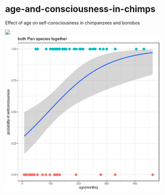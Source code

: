 # age-and-consciousness-in-chimps
Effect of age on self-consciousness in chimpanzees and bonobos

<body>
      <img src="https://external-content.duckduckgo.com/iu/?u=https%3A%2F%2Fmedia.rbl.ms%2Fimage%3Fu%3D%252FKje5r5.gif%26ho%3Dhttp%253A%252F%252Fshare.gifyoutube.com%26s%3D543%26h%3D6183a8e16558451a01c917a0ca05ac89892af2c7d230ca7119004b59d8697308%26size%3D980x%26c%3D2332392787&f=1&nofb=1">
   </body>

<body>
      <img src="plot logistic regression.png" alt="Simply Easy Learning">
   </body>

